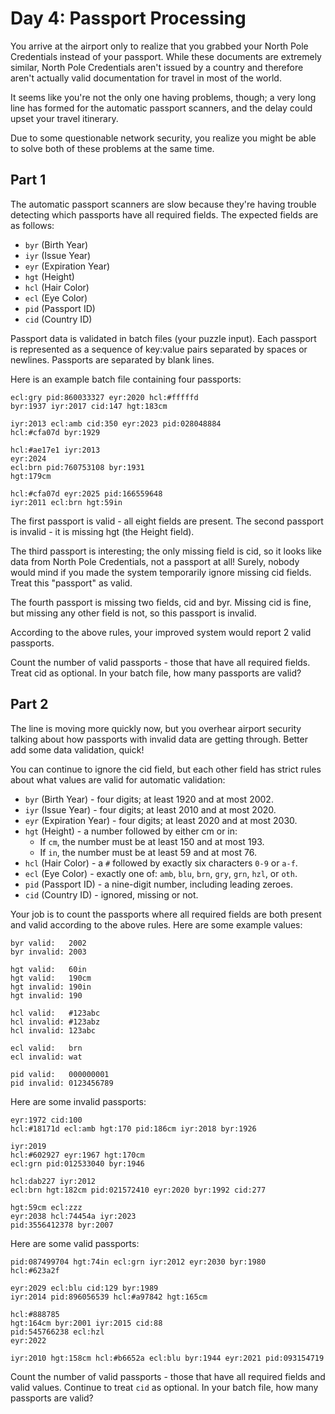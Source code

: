 # Day 4: Passport Processing

You arrive at the airport only to realize that you grabbed your North Pole Credentials instead of your passport. While these documents are extremely similar, North Pole Credentials aren't issued by a country and therefore aren't actually valid documentation for travel in most of the world.

It seems like you're not the only one having problems, though; a very long line has formed for the automatic passport scanners, and the delay could upset your travel itinerary.

Due to some questionable network security, you realize you might be able to solve both of these problems at the same time.

## Part 1

The automatic passport scanners are slow because they're having trouble detecting which passports have all required fields. The expected fields are as follows:

- `byr` (Birth Year)
- `iyr` (Issue Year)
- `eyr` (Expiration Year)
- `hgt` (Height)
- `hcl` (Hair Color)
- `ecl` (Eye Color)
- `pid` (Passport ID)
- `cid` (Country ID)

Passport data is validated in batch files (your puzzle input). Each passport is represented as a sequence of key:value pairs separated by spaces or newlines. Passports are separated by blank lines.

Here is an example batch file containing four passports:


    ecl:gry pid:860033327 eyr:2020 hcl:#fffffd
    byr:1937 iyr:2017 cid:147 hgt:183cm

    iyr:2013 ecl:amb cid:350 eyr:2023 pid:028048884
    hcl:#cfa07d byr:1929

    hcl:#ae17e1 iyr:2013
    eyr:2024
    ecl:brn pid:760753108 byr:1931
    hgt:179cm

    hcl:#cfa07d eyr:2025 pid:166559648
    iyr:2011 ecl:brn hgt:59in

The first passport is valid - all eight fields are present. The second passport is invalid - it is missing hgt (the Height field).

The third passport is interesting; the only missing field is cid, so it looks like data from North Pole Credentials, not a passport at all! Surely, nobody would mind if you made the system temporarily ignore missing cid fields. Treat this "passport" as valid.

The fourth passport is missing two fields, cid and byr. Missing cid is fine, but missing any other field is not, so this passport is invalid.

According to the above rules, your improved system would report 2 valid passports.

Count the number of valid passports - those that have all required fields. Treat cid as optional. In your batch file, how many passports are valid?

## Part 2

The line is moving more quickly now, but you overhear airport security talking about how passports with invalid data are getting through. Better add some data validation, quick!

You can continue to ignore the cid field, but each other field has strict rules about what values are valid for automatic validation:

- `byr` (Birth Year) - four digits; at least 1920 and at most 2002.
- `iyr` (Issue Year) - four digits; at least 2010 and at most 2020.
- `eyr` (Expiration Year) - four digits; at least 2020 and at most 2030.
- `hgt` (Height) - a number followed by either cm or in:
    - If `cm`, the number must be at least 150 and at most 193.
    - If `in`, the number must be at least 59 and at most 76.
- `hcl` (Hair Color) - a `#` followed by exactly six characters `0-9` or `a-f`.
- `ecl` (Eye Color) - exactly one of: `amb`, `blu`, `brn`, `gry`, `grn`, `hzl`, or `oth`.
- `pid` (Passport ID) - a nine-digit number, including leading zeroes.
- `cid` (Country ID) - ignored, missing or not.

Your job is to count the passports where all required fields are both present and valid according to the above rules. Here are some example values:

    byr valid:   2002
    byr invalid: 2003

    hgt valid:   60in
    hgt valid:   190cm
    hgt invalid: 190in
    hgt invalid: 190

    hcl valid:   #123abc
    hcl invalid: #123abz
    hcl invalid: 123abc

    ecl valid:   brn
    ecl invalid: wat

    pid valid:   000000001
    pid invalid: 0123456789

Here are some invalid passports:

    eyr:1972 cid:100
    hcl:#18171d ecl:amb hgt:170 pid:186cm iyr:2018 byr:1926

    iyr:2019
    hcl:#602927 eyr:1967 hgt:170cm
    ecl:grn pid:012533040 byr:1946

    hcl:dab227 iyr:2012
    ecl:brn hgt:182cm pid:021572410 eyr:2020 byr:1992 cid:277

    hgt:59cm ecl:zzz
    eyr:2038 hcl:74454a iyr:2023
    pid:3556412378 byr:2007

Here are some valid passports:

    pid:087499704 hgt:74in ecl:grn iyr:2012 eyr:2030 byr:1980
    hcl:#623a2f

    eyr:2029 ecl:blu cid:129 byr:1989
    iyr:2014 pid:896056539 hcl:#a97842 hgt:165cm

    hcl:#888785
    hgt:164cm byr:2001 iyr:2015 cid:88
    pid:545766238 ecl:hzl
    eyr:2022

    iyr:2010 hgt:158cm hcl:#b6652a ecl:blu byr:1944 eyr:2021 pid:093154719

Count the number of valid passports - those that have all required fields and valid values. Continue to treat `cid` as optional. In your batch file, how many passports are valid?
